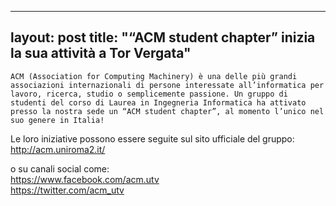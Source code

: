 
---
layout: post
title:  "&#8220;ACM student chapter&#8221; inizia la sua attività a Tor Vergata"
---
	ACM (Association for Computing Machinery) è una delle più grandi associazioni internazionali di persone interessate all’informatica per lavoro, ricerca, studio o semplicemente passione. Un gruppo di studenti del corso di Laurea in Ingegneria Informatica ha attivato presso la nostra sede un “ACM student chapter”, al momento l’unico nel suo genere in Italia!   
  
  
Le loro iniziative possono essere seguite sul sito ufficiale del gruppo:  
<http://acm.uniroma2.it/>  
  
o su canali social come:  
<https://www.facebook.com/acm.utv>  
<https://twitter.com/acm_utv>
